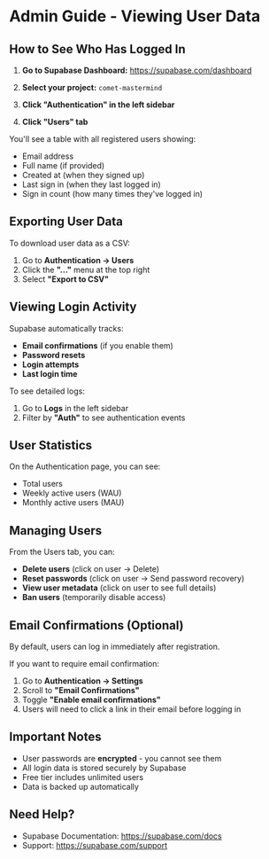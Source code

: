 # Admin Guide - Viewing User Data

## How to See Who Has Logged In

1. **Go to Supabase Dashboard:**
   https://supabase.com/dashboard

2. **Select your project:** `comet-mastermind`

3. **Click "Authentication" in the left sidebar**

4. **Click "Users" tab**

You'll see a table with all registered users showing:
- Email address
- Full name (if provided)
- Created at (when they signed up)
- Last sign in (when they last logged in)
- Sign in count (how many times they've logged in)

## Exporting User Data

To download user data as a CSV:

1. Go to **Authentication → Users**
2. Click the **"..."** menu at the top right
3. Select **"Export to CSV"**

## Viewing Login Activity

Supabase automatically tracks:
- **Email confirmations** (if you enable them)
- **Password resets**
- **Login attempts**
- **Last login time**

To see detailed logs:
1. Go to **Logs** in the left sidebar
2. Filter by **"Auth"** to see authentication events

## User Statistics

On the Authentication page, you can see:
- Total users
- Weekly active users (WAU)
- Monthly active users (MAU)

## Managing Users

From the Users tab, you can:
- **Delete users** (click on user → Delete)
- **Reset passwords** (click on user → Send password recovery)
- **View user metadata** (click on user to see full details)
- **Ban users** (temporarily disable access)

## Email Confirmations (Optional)

By default, users can log in immediately after registration.

If you want to require email confirmation:
1. Go to **Authentication → Settings**
2. Scroll to **"Email Confirmations"**
3. Toggle **"Enable email confirmations"**
4. Users will need to click a link in their email before logging in

## Important Notes

- User passwords are **encrypted** - you cannot see them
- All login data is stored securely by Supabase
- Free tier includes unlimited users
- Data is backed up automatically

## Need Help?

- Supabase Documentation: https://supabase.com/docs
- Support: https://supabase.com/support
